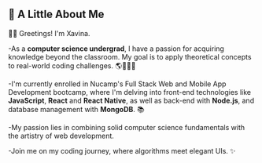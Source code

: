 

  ## 🦋 A Little About Me

👋🏻 Greetings! I'm Xavina. 

-As a **computer science undergrad**, I have a passion for acquiring knowledge beyond the classroom. My goal is to apply theoretical concepts to real-world coding challenges. 🌎👩🏼‍💻

-I'm currently enrolled in Nucamp's Full Stack Web and Mobile App Development bootcamp, where I'm delving into front-end technologies like **JavaScript**, **React** and **React Native**, as well as back-end with **Node.js**, and database management with **MongoDB**. 📚

-My passion lies in combining solid computer science fundamentals with the artistry of web development. 

-Join me on my coding journey, where algorithms meet elegant UIs. ✨


<!---
xavinanegron/xavinanegron is a ✨ special ✨ repository because its `README.md` (this file) appears on your GitHub profile.
You can click the Preview link to take a look at your changes.

--->
